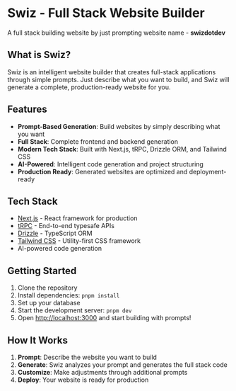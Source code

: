 # Swiz - Full Stack Website Builder

A full stack building website by just prompting website name - **swizdotdev**

## What is Swiz?

Swiz is an intelligent website builder that creates full-stack applications through simple prompts. Just describe what you want to build, and Swiz will generate a complete, production-ready website for you.

## Features

- **Prompt-Based Generation**: Build websites by simply describing what you want
- **Full Stack**: Complete frontend and backend generation
- **Modern Tech Stack**: Built with Next.js, tRPC, Drizzle ORM, and Tailwind CSS
- **AI-Powered**: Intelligent code generation and project structuring
- **Production Ready**: Generated websites are optimized and deployment-ready

## Tech Stack

- [Next.js](https://nextjs.org) - React framework for production
- [tRPC](https://trpc.io) - End-to-end typesafe APIs
- [Drizzle](https://orm.drizzle.team) - TypeScript ORM
- [Tailwind CSS](https://tailwindcss.com) - Utility-first CSS framework
- AI-powered code generation

## Getting Started

1. Clone the repository
2. Install dependencies: `pnpm install`
3. Set up your database
4. Start the development server: `pnpm dev`
5. Open [http://localhost:3000](http://localhost:3000) and start building with prompts!

## How It Works

1. **Prompt**: Describe the website you want to build
2. **Generate**: Swiz analyzes your prompt and generates the full stack code
3. **Customize**: Make adjustments through additional prompts
4. **Deploy**: Your website is ready for production


